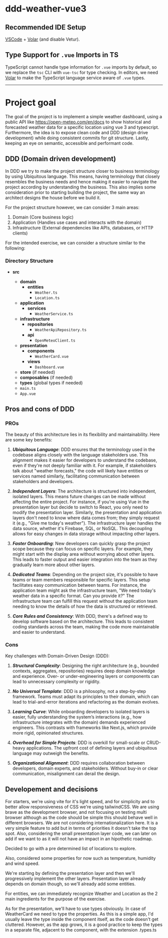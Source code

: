 # ddd-weather-vue3

## Recommended IDE Setup

[VSCode](https://code.visualstudio.com/) + [Volar](https://marketplace.visualstudio.com/items?itemName=Vue.volar) (and disable Vetur).

## Type Support for `.vue` Imports in TS

TypeScript cannot handle type information for `.vue` imports by default, so we replace the `tsc` CLI with `vue-tsc` for type checking. In editors, we need [Volar](https://marketplace.visualstudio.com/items?itemName=Vue.volar) to make the TypeScript language service aware of `.vue` types.

---

# Project goal

The goal of the project is to implement a simple weather dashboard, using a public API like https://open-meteo.com/en/docs to show historical and forecasted weather data for a specific location using vue 3 and typescript.
Furthermore, the idea is to expose clean code and DDD (design drive development) while doing consistent commits for git structure.
Lastly, keeping an eye on semantic, accessible and performant code.

## DDD (Domain driven development)

In DDD we try to make the project structure closer to business terminology by using Ubiquitous language. This means, having terminology that closely resembles the business needs and hence making it easier to navigate the project according by understanding the business.
This also implies some consideration prior to starting building the project, the same way an architect designs the house before we build it.

For the project structure however, we can consider 3 main areas:

1. Domain (Core business logic)
2. Application (Handles use cases and interacts with the domain)
3. Infrastructure (External dependencies like APIs, databases, or HTTP clients)

For the intended exercise, we can consider a structure similar to the following:

### Directory Structure

- **src**

  - **domain**
    - **entities**
      - `Weather.ts`
      - `Location.ts`
  - **application**
    - **services**
      - `WeatherService.ts`
  - **infrastructure**
    - **repositories**
      - `WeatherApiRepository.ts`
    - **api**
      - `OpenMeteoClient.ts`
  - **presentation**
    - **components**
      - `WeatherCard.vue`
    - **views**
      - `Dashboard.vue`
  - **store** (if needed)
  - **composables** (if needed)
  - **types** (global types if needed)
  - `main.ts`
  - `App.vue`

## Pros and cons of DDD

### PROs

The beauty of this architecture lies in its flexibility and maintainability. Here are some key benefits:

1. **_Ubiquitous Language_**: DDD ensures that the terminology used in the codebase aligns closely with the language stakeholders use. This alignment makes it easier for developers to understand the codebase, even if they're not deeply familiar with it. For example, if stakeholders talk about "weather forecasts," the code will likely have entities or services named similarly, facilitating communication between stakeholders and developers.

2. **_Independent Layers_**: The architecture is structured into independent, isolated layers. This means future changes can be made without affecting the entire project. For instance, if you're using Vue in the presentation layer but decide to switch to React, you only need to modify the presentation layer. Similarly, the presentation and application layers don't need to know where data comes from; they simply request it (e.g., "Give me today's weather"). The infrastructure layer handles the data source, whether it's Firebase, SQL, or NoSQL. This decoupling allows for easy changes in data storage without impacting other layers.

3. **_Faster Onboarding_**: New developers can quickly grasp the project scope because they can focus on specific layers. For example, they might start with the display area without worrying about other layers. This leads to faster output and easier integration into the team as they gradually learn more about other layers.

4. **_Dedicated Teams_**: Depending on the project size, it's possible to have teams or team members responsible for specific layers. This setup facilitates easy communication between teams. For instance, the application team might ask the infrastructure team, "We need today's weather data in a specific format. Can you provide it?" The infrastructure team can fulfill this request without the application team needing to know the details of how the data is structured or retrieved.

5. **_Core Rules and Consistency_**: With DDD, there's a defined way to develop software based on the architecture. This leads to consistent coding standards across the team, making the code more maintainable and easier to understand.

### Cons

Key challenges with Domain-Driven Design (DDD):

1. **_Structural Complexity_**: Designing the right architecture (e.g., bounded contexts, aggregates, repositories) requires deep domain knowledge and experience. Over- or under-engineering layers or components can lead to unnecessary complexity or rigidity.

2. **_No Universal Template_**: DDD is a philosophy, not a step-by-step framework. Teams must adapt its principles to their domain, which can lead to trial-and-error iterations and refactoring as the domain evolves.

3. **_Learning Curve_**: While onboarding developers to isolated layers is easier, fully understanding the system’s interactions (e.g., how infrastructure integrates with the domain) demands experienced engineers. This contrasts with frameworks like Next.js, which provide more rigid, opinionated structures.

4. **_Overhead for Simple Projects_**: DDD is overkill for small-scale or CRUD-heavy applications. The upfront cost of defining layers and ubiquitous language may outweigh the benefits.

5. **_Organizational Alignment_**: DDD requires collaboration between developers, domain experts, and stakeholders. Without buy-in or clear communication, misalignment can derail the design.

## Developement and decisions

For starters, we're using vite for it's light speed, and for simplicity and to better allow responsiveness of CSS we're using tailwindCSS.
We are using brave as the development browser, and not focusing on testing multi browser although as the code should be simple this should behave well in different browsers.
We are not considering internationalization here. It is a very simple feature to add but in terms of priorities it doesn't take the top spot. Also, considering the small presentation layer code, we can later on add if we want to as it will not have an impact in an hipothetic roadmap.

Decided to go with a pre determined list of locations to explore.

Also, considered some properties for now such as temperature, humidity and wind speed.

We're starting by defining the presentation layer and then we'll progressively implement the other layers. Presentation layer already depends on domain though, so we'll already add some entities.

For entities, we can immediately recognize Weather and Location as the 2 main ingredients for the purpose of the exercise.

As for the presentation, we'll have to use types obviously. In case of WeatherCard we need to type the properties. As this is a simple app, I'd usually leave the type inside the component itself, as the code doesn't get cluttered. However, as the app grows, it is a good practice to keep the types in a separate file, adjacent to the component, with the extension .types.ts
